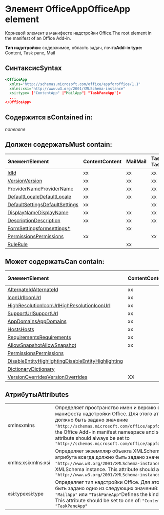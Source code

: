 # <a name="officeapp-element"></a><span data-ttu-id="d3a9a-101">Элемент OfficeApp</span><span class="sxs-lookup"><span data-stu-id="d3a9a-101">OfficeApp element</span></span>

<span data-ttu-id="d3a9a-102">Корневой элемент в манифесте надстройки Office.</span><span class="sxs-lookup"><span data-stu-id="d3a9a-102">The root element in the manifest of an Office Add-in.</span></span>

<span data-ttu-id="d3a9a-103">**Тип надстройки:** содержимое, область задач, почта</span><span class="sxs-lookup"><span data-stu-id="d3a9a-103">**Add-in type:** Content, Task pane, Mail</span></span>

## <a name="syntax"></a><span data-ttu-id="d3a9a-104">Синтаксис</span><span class="sxs-lookup"><span data-stu-id="d3a9a-104">Syntax</span></span>

```XML
<OfficeApp 
  xmlns="http://schemas.microsoft.com/office/appforoffice/1.1" 
  xmlns:xsi="http://www.w3.org/2001/XMLSchema-instance" 
  xsi:type= ["ContentApp" |"MailApp"| "TaskPaneApp"]>
  ...
</OfficeApp>
```

## <a name="contained-in"></a><span data-ttu-id="d3a9a-105">Содержится в</span><span class="sxs-lookup"><span data-stu-id="d3a9a-105">Contained in:</span></span>

 <span data-ttu-id="d3a9a-106">_none_</span><span class="sxs-lookup"><span data-stu-id="d3a9a-106">_none_</span></span>

## <a name="must-contain"></a><span data-ttu-id="d3a9a-107">Должен содержать</span><span class="sxs-lookup"><span data-stu-id="d3a9a-107">Must contain:</span></span>

|<span data-ttu-id="d3a9a-108">**Элемент**</span><span class="sxs-lookup"><span data-stu-id="d3a9a-108">**Element**</span></span>|<span data-ttu-id="d3a9a-109">**Content**</span><span class="sxs-lookup"><span data-stu-id="d3a9a-109">**Content**</span></span>|<span data-ttu-id="d3a9a-110">**Mail**</span><span class="sxs-lookup"><span data-stu-id="d3a9a-110">**Mail**</span></span>|<span data-ttu-id="d3a9a-111">**TaskPane**</span><span class="sxs-lookup"><span data-stu-id="d3a9a-111">\*\*\*\* Taskpane</span></span>|
|:-----|:-----|:-----|:-----|
|[<span data-ttu-id="d3a9a-112">Id</span><span class="sxs-lookup"><span data-stu-id="d3a9a-112">Id</span></span>](id.md)|<span data-ttu-id="d3a9a-113">x</span><span class="sxs-lookup"><span data-stu-id="d3a9a-113">x</span></span>|<span data-ttu-id="d3a9a-114">x</span><span class="sxs-lookup"><span data-stu-id="d3a9a-114">x</span></span>|<span data-ttu-id="d3a9a-115">x</span><span class="sxs-lookup"><span data-stu-id="d3a9a-115">x</span></span>|
|[<span data-ttu-id="d3a9a-116">Version</span><span class="sxs-lookup"><span data-stu-id="d3a9a-116">Version</span></span>](version.md)|<span data-ttu-id="d3a9a-117">x</span><span class="sxs-lookup"><span data-stu-id="d3a9a-117">x</span></span>|<span data-ttu-id="d3a9a-118">x</span><span class="sxs-lookup"><span data-stu-id="d3a9a-118">x</span></span>|<span data-ttu-id="d3a9a-119">x</span><span class="sxs-lookup"><span data-stu-id="d3a9a-119">x</span></span>|
|[<span data-ttu-id="d3a9a-120">ProviderName</span><span class="sxs-lookup"><span data-stu-id="d3a9a-120">ProviderName</span></span>](providername.md)|<span data-ttu-id="d3a9a-121">x</span><span class="sxs-lookup"><span data-stu-id="d3a9a-121">x</span></span>|<span data-ttu-id="d3a9a-122">x</span><span class="sxs-lookup"><span data-stu-id="d3a9a-122">x</span></span>|<span data-ttu-id="d3a9a-123">x</span><span class="sxs-lookup"><span data-stu-id="d3a9a-123">x</span></span>|
|[<span data-ttu-id="d3a9a-124">DefaultLocale</span><span class="sxs-lookup"><span data-stu-id="d3a9a-124">DefaultLocale</span></span>](defaultlocale.md)|<span data-ttu-id="d3a9a-125">x</span><span class="sxs-lookup"><span data-stu-id="d3a9a-125">x</span></span>|<span data-ttu-id="d3a9a-126">x</span><span class="sxs-lookup"><span data-stu-id="d3a9a-126">x</span></span>|<span data-ttu-id="d3a9a-127">x</span><span class="sxs-lookup"><span data-stu-id="d3a9a-127">x</span></span>|
|[<span data-ttu-id="d3a9a-128">DefaultSettings</span><span class="sxs-lookup"><span data-stu-id="d3a9a-128">DefaultSettings</span></span>](defaultsettings.md)|<span data-ttu-id="d3a9a-129">x</span><span class="sxs-lookup"><span data-stu-id="d3a9a-129">x</span></span>||<span data-ttu-id="d3a9a-130">x</span><span class="sxs-lookup"><span data-stu-id="d3a9a-130">x</span></span>|
|[<span data-ttu-id="d3a9a-131">DisplayName</span><span class="sxs-lookup"><span data-stu-id="d3a9a-131">DisplayName</span></span>](displayname.md)|<span data-ttu-id="d3a9a-132">x</span><span class="sxs-lookup"><span data-stu-id="d3a9a-132">x</span></span>|<span data-ttu-id="d3a9a-133">x</span><span class="sxs-lookup"><span data-stu-id="d3a9a-133">x</span></span>|<span data-ttu-id="d3a9a-134">x</span><span class="sxs-lookup"><span data-stu-id="d3a9a-134">x</span></span>|
|[<span data-ttu-id="d3a9a-135">Description</span><span class="sxs-lookup"><span data-stu-id="d3a9a-135">Description</span></span>](description.md)|<span data-ttu-id="d3a9a-136">x</span><span class="sxs-lookup"><span data-stu-id="d3a9a-136">x</span></span>|<span data-ttu-id="d3a9a-137">x</span><span class="sxs-lookup"><span data-stu-id="d3a9a-137">x</span></span>|<span data-ttu-id="d3a9a-138">x</span><span class="sxs-lookup"><span data-stu-id="d3a9a-138">x</span></span>|
|[<span data-ttu-id="d3a9a-139">FormSettings</span><span class="sxs-lookup"><span data-stu-id="d3a9a-139">formsettings\*</span></span>](formsettings.md)||<span data-ttu-id="d3a9a-140">x</span><span class="sxs-lookup"><span data-stu-id="d3a9a-140">x</span></span>||
|[<span data-ttu-id="d3a9a-141">Permissions</span><span class="sxs-lookup"><span data-stu-id="d3a9a-141">Permissions</span></span>](permissions.md)|<span data-ttu-id="d3a9a-142">x</span><span class="sxs-lookup"><span data-stu-id="d3a9a-142">x</span></span>||<span data-ttu-id="d3a9a-143">x</span><span class="sxs-lookup"><span data-stu-id="d3a9a-143">x</span></span>|
|[<span data-ttu-id="d3a9a-144">Rule</span><span class="sxs-lookup"><span data-stu-id="d3a9a-144">Rule</span></span>](rule.md)||<span data-ttu-id="d3a9a-145">x</span><span class="sxs-lookup"><span data-stu-id="d3a9a-145">x</span></span>||

## <a name="can-contain"></a><span data-ttu-id="d3a9a-146">Может содержать</span><span class="sxs-lookup"><span data-stu-id="d3a9a-146">Can contain:</span></span>

|<span data-ttu-id="d3a9a-147">**Элемент**</span><span class="sxs-lookup"><span data-stu-id="d3a9a-147">**Element**</span></span>|<span data-ttu-id="d3a9a-148">**Content**</span><span class="sxs-lookup"><span data-stu-id="d3a9a-148">**Content**</span></span>|<span data-ttu-id="d3a9a-149">**Mail**</span><span class="sxs-lookup"><span data-stu-id="d3a9a-149">**Mail**</span></span>|<span data-ttu-id="d3a9a-150">**TaskPane**</span><span class="sxs-lookup"><span data-stu-id="d3a9a-150">\*\*\*\* Taskpane</span></span>|
|:-----|:-----|:-----|:-----|
|[<span data-ttu-id="d3a9a-151">AlternateId</span><span class="sxs-lookup"><span data-stu-id="d3a9a-151">AlternateId</span></span>](alternateid.md)|<span data-ttu-id="d3a9a-152">x</span><span class="sxs-lookup"><span data-stu-id="d3a9a-152">x</span></span>|<span data-ttu-id="d3a9a-153">x</span><span class="sxs-lookup"><span data-stu-id="d3a9a-153">x</span></span>|<span data-ttu-id="d3a9a-154">x</span><span class="sxs-lookup"><span data-stu-id="d3a9a-154">x</span></span>|
|[<span data-ttu-id="d3a9a-155">IconUrl</span><span class="sxs-lookup"><span data-stu-id="d3a9a-155">IconUrl</span></span>](iconurl.md)|<span data-ttu-id="d3a9a-156">x</span><span class="sxs-lookup"><span data-stu-id="d3a9a-156">x</span></span>|<span data-ttu-id="d3a9a-157">x</span><span class="sxs-lookup"><span data-stu-id="d3a9a-157">x</span></span>|<span data-ttu-id="d3a9a-158">x</span><span class="sxs-lookup"><span data-stu-id="d3a9a-158">x</span></span>|
|[<span data-ttu-id="d3a9a-159">HighResolutionIconUrl</span><span class="sxs-lookup"><span data-stu-id="d3a9a-159">HighResolutionIconUrl</span></span>](highresolutioniconurl.md)|<span data-ttu-id="d3a9a-160">x</span><span class="sxs-lookup"><span data-stu-id="d3a9a-160">x</span></span>|<span data-ttu-id="d3a9a-161">x</span><span class="sxs-lookup"><span data-stu-id="d3a9a-161">x</span></span>|<span data-ttu-id="d3a9a-162">x</span><span class="sxs-lookup"><span data-stu-id="d3a9a-162">x</span></span>|
|[<span data-ttu-id="d3a9a-163">SupportUrl</span><span class="sxs-lookup"><span data-stu-id="d3a9a-163">SupportUrl</span></span>](supporturl.md)|<span data-ttu-id="d3a9a-164">x</span><span class="sxs-lookup"><span data-stu-id="d3a9a-164">x</span></span>|<span data-ttu-id="d3a9a-165">x</span><span class="sxs-lookup"><span data-stu-id="d3a9a-165">x</span></span>|<span data-ttu-id="d3a9a-166">x</span><span class="sxs-lookup"><span data-stu-id="d3a9a-166">x</span></span>|
|[<span data-ttu-id="d3a9a-167">AppDomains</span><span class="sxs-lookup"><span data-stu-id="d3a9a-167">AppDomains</span></span>](appdomains.md)|<span data-ttu-id="d3a9a-168">x</span><span class="sxs-lookup"><span data-stu-id="d3a9a-168">x</span></span>|<span data-ttu-id="d3a9a-169">x</span><span class="sxs-lookup"><span data-stu-id="d3a9a-169">x</span></span>|<span data-ttu-id="d3a9a-170">x</span><span class="sxs-lookup"><span data-stu-id="d3a9a-170">x</span></span>|
|[<span data-ttu-id="d3a9a-171">Hosts</span><span class="sxs-lookup"><span data-stu-id="d3a9a-171">Hosts</span></span>](hosts.md)|<span data-ttu-id="d3a9a-172">x</span><span class="sxs-lookup"><span data-stu-id="d3a9a-172">x</span></span>|<span data-ttu-id="d3a9a-173">x</span><span class="sxs-lookup"><span data-stu-id="d3a9a-173">x</span></span>|<span data-ttu-id="d3a9a-174">x</span><span class="sxs-lookup"><span data-stu-id="d3a9a-174">x</span></span>|
|[<span data-ttu-id="d3a9a-175">Requirements</span><span class="sxs-lookup"><span data-stu-id="d3a9a-175">Requirements</span></span>](requirements.md)|<span data-ttu-id="d3a9a-176">x</span><span class="sxs-lookup"><span data-stu-id="d3a9a-176">x</span></span>|<span data-ttu-id="d3a9a-177">x</span><span class="sxs-lookup"><span data-stu-id="d3a9a-177">x</span></span>|<span data-ttu-id="d3a9a-178">x</span><span class="sxs-lookup"><span data-stu-id="d3a9a-178">x</span></span>|
|[<span data-ttu-id="d3a9a-179">AllowSnapshot</span><span class="sxs-lookup"><span data-stu-id="d3a9a-179">AllowSnapshot</span></span>](allowsnapshot.md)|<span data-ttu-id="d3a9a-180">x</span><span class="sxs-lookup"><span data-stu-id="d3a9a-180">x</span></span>|||
|[<span data-ttu-id="d3a9a-181">Permissions</span><span class="sxs-lookup"><span data-stu-id="d3a9a-181">Permissions</span></span>](permissions.md)||<span data-ttu-id="d3a9a-182">x</span><span class="sxs-lookup"><span data-stu-id="d3a9a-182">x</span></span>||
|[<span data-ttu-id="d3a9a-183">DisableEntityHighlighting</span><span class="sxs-lookup"><span data-stu-id="d3a9a-183">DisableEntityHighlighting</span></span>](disableentityhighlighting.md)||<span data-ttu-id="d3a9a-184">x</span><span class="sxs-lookup"><span data-stu-id="d3a9a-184">x</span></span>||
|[<span data-ttu-id="d3a9a-185">Dictionary</span><span class="sxs-lookup"><span data-stu-id="d3a9a-185">Dictionary</span></span>](dictionary.md)|||<span data-ttu-id="d3a9a-186">x</span><span class="sxs-lookup"><span data-stu-id="d3a9a-186">x</span></span>|
|[<span data-ttu-id="d3a9a-187">VersionOverrides</span><span class="sxs-lookup"><span data-stu-id="d3a9a-187">VersionOverrides</span></span>](versionoverrides.md)|<span data-ttu-id="d3a9a-188">X</span><span class="sxs-lookup"><span data-stu-id="d3a9a-188">X</span></span>|<span data-ttu-id="d3a9a-189">X</span><span class="sxs-lookup"><span data-stu-id="d3a9a-189">X</span></span>|<span data-ttu-id="d3a9a-190">X</span><span class="sxs-lookup"><span data-stu-id="d3a9a-190">X</span></span>|

## <a name="attributes"></a><span data-ttu-id="d3a9a-191">Атрибуты</span><span class="sxs-lookup"><span data-stu-id="d3a9a-191">Attributes</span></span>

|||
|:-----|:-----|
|<span data-ttu-id="d3a9a-192">xmlns</span><span class="sxs-lookup"><span data-stu-id="d3a9a-192">xmlns</span></span>|<span data-ttu-id="d3a9a-p101">Определяет пространство имен и версию схемы для манифеста надстройки Office. Для этого атрибута всегда должно быть задано значение  `"http://schemas.microsoft.com/office/appforoffice/1.1"`</span><span class="sxs-lookup"><span data-stu-id="d3a9a-p101">Defines the Office Add-in manifest namespace and schema version. This attribute should always be set to  `"http://schemas.microsoft.com/office/appforoffice/1.1"`</span></span>|
|<span data-ttu-id="d3a9a-195">xmlns:xsi</span><span class="sxs-lookup"><span data-stu-id="d3a9a-195">xmlns:xsi</span></span>|<span data-ttu-id="d3a9a-p102">Определяет экземпляр объекта XMLSchema. Для этого атрибута всегда должно быть задано значение  `"http://www.w3.org/2001/XMLSchema-instance"`</span><span class="sxs-lookup"><span data-stu-id="d3a9a-p102">Defines the XMLSchema instance. This attribute should always be set to  `"http://www.w3.org/2001/XMLSchema-instance"`</span></span>|
|<span data-ttu-id="d3a9a-198">xsi:type</span><span class="sxs-lookup"><span data-stu-id="d3a9a-198">xsi:type</span></span>|<span data-ttu-id="d3a9a-p103">Определяет тип надстройки Office. Для этого атрибута должно быть задано одно из следующих значений: `"ContentApp"`, `"MailApp"` или  `"TaskPaneApp"`</span><span class="sxs-lookup"><span data-stu-id="d3a9a-p103">Defines the kind of Office Add-in. This attribute should be set to one of:  `"ContentApp"`,  `"MailApp"`, or  `"TaskPaneApp"`</span></span>|
